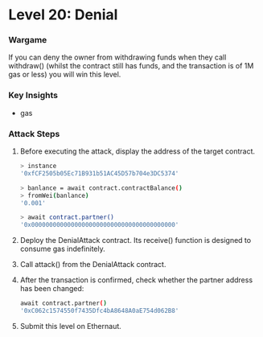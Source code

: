 # Level 20: Denial

### Wargame
If you can deny the owner from withdrawing funds when they call withdraw() (whilst the contract still has funds, and the transaction is of 1M gas or less) you will win this level.

### Key Insights
* gas

### Attack Steps
1. Before executing the attack, display the address of the target contract.
    ```bash
    > instance
    '0xfCF2505b05Ec71B931b51AC45D57b704e3DC5374'

    > banlance = await contract.contractBalance()
    > fromWei(banlance)
    '0.001'

    > await contract.partner()
    '0x0000000000000000000000000000000000000000'
    ```

2. Deploy the DenialAttack contract. Its receive() function is designed to consume gas indefinitely.

3. Call attack() from the DenialAttack contract.

4. After the transaction is confirmed, check whether the partner address has been changed:
    ```bash
    await contract.partner()
    '0xC062c1574550f7435Dfc4bA8648A0aE754d062B8'
    ```

5. Submit this level on Ethernaut.